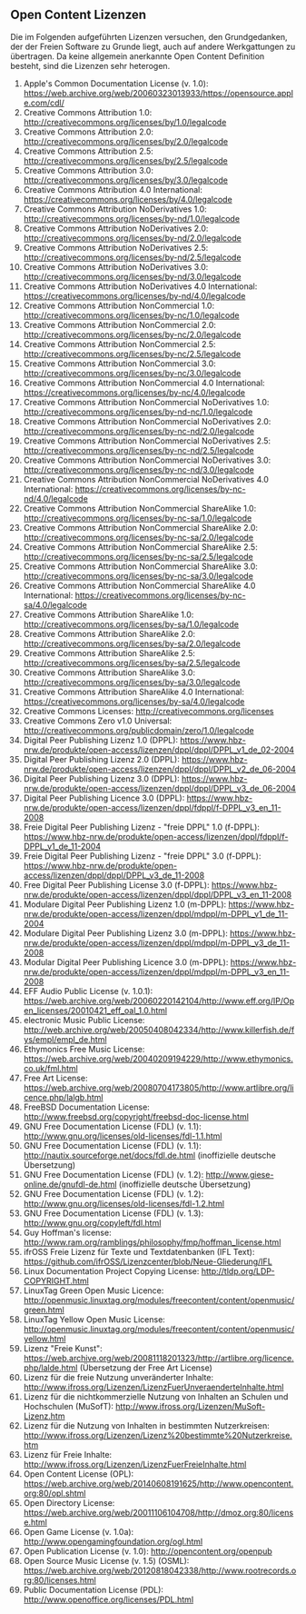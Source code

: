 ## Open Content Lizenzen

Die im Folgenden aufgeführten Lizenzen versuchen, den Grundgedanken, der der Freien Software zu Grunde liegt, auch auf andere Werkgattungen zu übertragen. Da keine allgemein anerkannte Open Content Definition besteht, sind die Lizenzen sehr heterogen.

1. Apple's Common Documentation License (v. 1.0): https://web.archive.org/web/20060323013933/https://opensource.apple.com/cdl/
1. Creative Commons Attribution 1.0: http://creativecommons.org/licenses/by/1.0/legalcode
1. Creative Commons Attribution 2.0: http://creativecommons.org/licenses/by/2.0/legalcode
1. Creative Commons Attribution 2.5: http://creativecommons.org/licenses/by/2.5/legalcode
1. Creative Commons Attribution 3.0: http://creativecommons.org/licenses/by/3.0/legalcode
1. Creative Commons Attribution 4.0 International: https://creativecommons.org/licenses/by/4.0/legalcode
1. Creative Commons Attribution NoDerivatives 1.0: http://creativecommons.org/licenses/by-nd/1.0/legalcode
1. Creative Commons Attribution NoDerivatives 2.0: http://creativecommons.org/licenses/by-nd/2.0/legalcode
1. Creative Commons Attribution NoDerivatives 2.5: http://creativecommons.org/licenses/by-nd/2.5/legalcode
1. Creative Commons Attribution NoDerivatives 3.0: http://creativecommons.org/licenses/by-nd/3.0/legalcode
1. Creative Commons Attribution NoDerivatives 4.0 International: https://creativecommons.org/licenses/by-nd/4.0/legalcode
1. Creative Commons Attribution NonCommercial 1.0: http://creativecommons.org/licenses/by-nc/1.0/legalcode
1. Creative Commons Attribution NonCommercial 2.0: http://creativecommons.org/licenses/by-nc/2.0/legalcode
1. Creative Commons Attribution NonCommercial 2.5: http://creativecommons.org/licenses/by-nc/2.5/legalcode
1. Creative Commons Attribution NonCommercial 3.0: http://creativecommons.org/licenses/by-nc/3.0/legalcode
1. Creative Commons Attribution NonCommercial 4.0 International: https://creativecommons.org/licenses/by-nc/4.0/legalcode
1. Creative Commons Attribution NonCommercial NoDerivatives 1.0: http://creativecommons.org/licenses/by-nd-nc/1.0/legalcode
1. Creative Commons Attribution NonCommercial NoDerivatives 2.0: http://creativecommons.org/licenses/by-nc-nd/2.0/legalcode
1. Creative Commons Attribution NonCommercial NoDerivatives 2.5: http://creativecommons.org/licenses/by-nc-nd/2.5/legalcode
1. Creative Commons Attribution NonCommercial NoDerivatives 3.0: http://creativecommons.org/licenses/by-nc-nd/3.0/legalcode
1. Creative Commons Attribution NonCommercial NoDerivatives 4.0 International: https://creativecommons.org/licenses/by-nc-nd/4.0/legalcode
1. Creative Commons Attribution NonCommercial ShareAlike 1.0: http://creativecommons.org/licenses/by-nc-sa/1.0/legalcode
1. Creative Commons Attribution NonCommercial ShareAlike 2.0: http://creativecommons.org/licenses/by-nc-sa/2.0/legalcode
1. Creative Commons Attribution NonCommercial ShareAlike 2.5: http://creativecommons.org/licenses/by-nc-sa/2.5/legalcode
1. Creative Commons Attribution NonCommercial ShareAlike 3.0: http://creativecommons.org/licenses/by-nc-sa/3.0/legalcode
1. Creative Commons Attribution NonCommercial ShareAlike 4.0 International: https://creativecommons.org/licenses/by-nc-sa/4.0/legalcode
1. Creative Commons Attribution ShareAlike 1.0: http://creativecommons.org/licenses/by-sa/1.0/legalcode
1. Creative Commons Attribution ShareAlike 2.0: http://creativecommons.org/licenses/by-sa/2.0/legalcode
1. Creative Commons Attribution ShareAlike 2.5: http://creativecommons.org/licenses/by-sa/2.5/legalcode
1. Creative Commons Attribution ShareAlike 3.0: http://creativecommons.org/licenses/by-sa/3.0/legalcode
1. Creative Commons Attribution ShareAlike 4.0 International: https://creativecommons.org/licenses/by-sa/4.0/legalcode
1. Creative Commons Licenses: http://creativecommons.org/licenses
1. Creative Commons Zero v1.0 Universal: http://creativecommons.org/publicdomain/zero/1.0/legalcode
1. Digital Peer Publishing Lizenz 1.0 (DPPL): https://www.hbz-nrw.de/produkte/open-access/lizenzen/dppl/dppl/DPPL_v1_de_02-2004
1. Digital Peer Publishing Lizenz 2.0 (DPPL): https://www.hbz-nrw.de/produkte/open-access/lizenzen/dppl/dppl/DPPL_v2_de_06-2004
1. Digital Peer Publishing Lizenz 3.0 (DPPL): https://www.hbz-nrw.de/produkte/open-access/lizenzen/dppl/dppl/DPPL_v3_de_06-2004
1. Digital Peer Publishing Licence 3.0 (DPPL): https://www.hbz-nrw.de/produkte/open-access/lizenzen/dppl/fdppl/f-DPPL_v3_en_11-2008 
1. Freie Digital Peer Publishing Lizenz - "freie DPPL" 1.0 (f-DPPL): https://www.hbz-nrw.de/produkte/open-access/lizenzen/dppl/fdppl/f-DPPL_v1_de_11-2004
1. Freie Digital Peer Publishing Lizenz - "freie DPPL" 3.0 (f-DPPL): https://www.hbz-nrw.de/produkte/open-access/lizenzen/dppl/dppl/DPPL_v3_de_11-2008
1. Free Digital Peer Publishing License 3.0 (f-DPPL): https://www.hbz-nrw.de/produkte/open-access/lizenzen/dppl/dppl/DPPL_v3_en_11-2008
1. Modulare Digital Peer Publishing Lizenz 1.0 (m-DPPL): https://www.hbz-nrw.de/produkte/open-access/lizenzen/dppl/mdppl/m-DPPL_v1_de_11-2004
1. Modulare Digital Peer Publishing Lizenz 3.0 (m-DPPL): https://www.hbz-nrw.de/produkte/open-access/lizenzen/dppl/mdppl/m-DPPL_v3_de_11-2008
1. Modular Digital Peer Publishing Licence 3.0 (m-DPPL): https://www.hbz-nrw.de/produkte/open-access/lizenzen/dppl/mdppl/m-DPPL_v3_en_11-2008
1. EFF Audio Public License (v. 1.0.1): https://web.archive.org/web/20060220142104/http://www.eff.org/IP/Open_licenses/20010421_eff_oal_1.0.html
1. electronic Music Public License: http://web.archive.org/web/20050408042334/http://www.killerfish.de/fys/empl/empl_de.html
1. Ethymonics Free Music License: https://web.archive.org/web/20040209194229/http://www.ethymonics.co.uk/fml.html
1. Free Art License: https://web.archive.org/web/20080704173805/http://www.artlibre.org/licence.php/lalgb.html
1. FreeBSD Documentation License: http://www.freebsd.org/copyright/freebsd-doc-license.html
1. GNU Free Documentation License (FDL) (v. 1.1): http://www.gnu.org/licenses/old-licenses/fdl-1.1.html
1. GNU Free Documentation License (FDL) (v. 1.1): http://nautix.sourceforge.net/docs/fdl.de.html (inoffizielle deutsche Übersetzung)
1. GNU Free Documentation License (FDL) (v. 1.2): http://www.giese-online.de/gnufdl-de.html (inoffizielle deutsche Übersetzung)
1. GNU Free Documentation License (FDL) (v. 1.2): http://www.gnu.org/licenses/old-licenses/fdl-1.2.html
1. GNU Free Documentation License (FDL) (v. 1.3): http://www.gnu.org/copyleft/fdl.html
1. Guy Hoffman's license: http://www.ram.org/ramblings/philosophy/fmp/hoffman_license.html
1. ifrOSS Freie Lizenz für Texte und Textdatenbanken (IFL Text): https://github.com/ifrOSS/Lizenzcenter/blob/Neue-Gliederung/IFL
1. Linux Documentation Project Copying License: http://tldp.org/LDP-COPYRIGHT.html
1. LinuxTag Green Open Music Licence: http://openmusic.linuxtag.org/modules/freecontent/content/openmusic/green.html
1. LinuxTag Yellow Open Music License: http://openmusic.linuxtag.org/modules/freecontent/content/openmusic/yellow.html
1. Lizenz "Freie Kunst": https://web.archive.org/web/20081118201323/http://artlibre.org/licence.php/lalde.html (Übersetzung der Free Art License)
1. Lizenz für die freie Nutzung unveränderter Inhalte: http://www.ifross.org/Lizenzen/LizenzFuerUnveraenderteInhalte.html
1. Lizenz für die nichtkommerzielle Nutzung von Inhalten an Schulen und Hochschulen (MuSofT): http://www.ifross.org/Lizenzen/MuSoft-Lizenz.htm
1. Lizenz für die Nutzung von Inhalten in bestimmten Nutzerkreisen: http://www.ifross.org/Lizenzen/Lizenz%20bestimmte%20Nutzerkreise.htm
1. Lizenz für Freie Inhalte: http://www.ifross.org/Lizenzen/LizenzFuerFreieInhalte.html
1. Open Content License (OPL): https://web.archive.org/web/20140608191625/http://www.opencontent.org:80/opl.shtml
1. Open Directory License: https://web.archive.org/web/20011106104708/http://dmoz.org:80/license.html
1. Open Game License (v. 1.0a): http://www.opengamingfoundation.org/ogl.html
1. Open Publication License (v. 1.0): http://opencontent.org/openpub
1. Open Source Music License (v. 1.5) (OSML): https://web.archive.org/web/20120818042338/http://www.rootrecords.org:80/licenses.html
1. Public Documentation License (PDL): http://www.openoffice.org/licenses/PDL.html
